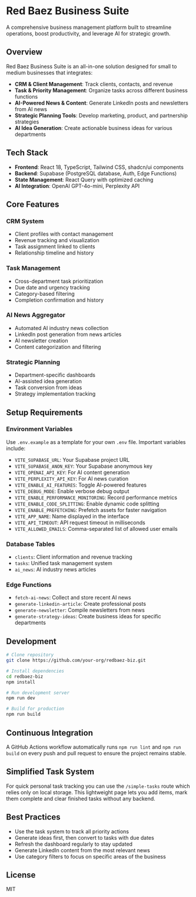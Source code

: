 # Red Baez Business Suite

A comprehensive business management platform built to streamline operations, boost productivity, and leverage AI for strategic growth.

## Overview

Red Baez Business Suite is an all-in-one solution designed for small to medium businesses that integrates:

- **CRM & Client Management**: Track clients, contacts, and revenue
- **Task & Priority Management**: Organize tasks across different business functions
- **AI-Powered News & Content**: Generate LinkedIn posts and newsletters from AI news
- **Strategic Planning Tools**: Develop marketing, product, and partnership strategies
- **AI Idea Generation**: Create actionable business ideas for various departments

## Tech Stack

- **Frontend**: React 18, TypeScript, Tailwind CSS, shadcn/ui components
- **Backend**: Supabase (PostgreSQL database, Auth, Edge Functions)
- **State Management**: React Query with optimized caching
- **AI Integration**: OpenAI GPT-4o-mini, Perplexity API

## Core Features

### CRM System
- Client profiles with contact management
- Revenue tracking and visualization
- Task assignment linked to clients
- Relationship timeline and history

### Task Management
- Cross-department task prioritization
- Due date and urgency tracking
- Category-based filtering
- Completion confirmation and history

### AI News Aggregator
- Automated AI industry news collection
- LinkedIn post generation from news articles
- AI newsletter creation
- Content categorization and filtering

### Strategic Planning
- Department-specific dashboards
- AI-assisted idea generation
- Task conversion from ideas
- Strategy implementation tracking

## Setup Requirements

### Environment Variables
Use `.env.example` as a template for your own `.env` file. Important variables include:
- `VITE_SUPABASE_URL`: Your Supabase project URL
- `VITE_SUPABASE_ANON_KEY`: Your Supabase anonymous key
- `VITE_OPENAI_API_KEY`: For AI content generation
- `VITE_PERPLEXITY_API_KEY`: For AI news curation
- `VITE_ENABLE_AI_FEATURES`: Toggle AI-powered features
- `VITE_DEBUG_MODE`: Enable verbose debug output
- `VITE_ENABLE_PERFORMANCE_MONITORING`: Record performance metrics
- `VITE_ENABLE_CODE_SPLITTING`: Enable dynamic code splitting
- `VITE_ENABLE_PREFETCHING`: Prefetch assets for faster navigation
- `VITE_APP_NAME`: Name displayed in the interface
- `VITE_API_TIMEOUT`: API request timeout in milliseconds
- `VITE_ALLOWED_EMAILS`: Comma-separated list of allowed user emails

### Database Tables
- `clients`: Client information and revenue tracking
- `tasks`: Unified task management system
- `ai_news`: AI industry news articles

### Edge Functions
- `fetch-ai-news`: Collect and store recent AI news
- `generate-linkedin-article`: Create professional posts
- `generate-newsletter`: Compile newsletters from news
- `generate-strategy-ideas`: Create business ideas for specific departments

## Development

```bash
# Clone repository
git clone https://github.com/your-org/redbaez-biz.git

# Install dependencies
cd redbaez-biz
npm install

# Run development server
npm run dev

# Build for production
npm run build
```

## Continuous Integration

A GitHub Actions workflow automatically runs `npm run lint` and `npm run build`
on every push and pull request to ensure the project remains stable.

## Simplified Task System

For quick personal task tracking you can use the `/simple-tasks` route which relies only on local storage.
This lightweight page lets you add items, mark them complete and clear finished tasks without any backend.

## Best Practices

- Use the task system to track all priority actions
- Generate ideas first, then convert to tasks with due dates
- Refresh the dashboard regularly to stay updated
- Generate LinkedIn content from the most relevant news
- Use category filters to focus on specific areas of the business

## License

MIT